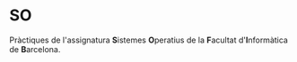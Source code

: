 # SO
Pràctiques de l'assignatura **S**istemes **O**peratius de la **F**acultat d'**I**nformàtica de **B**arcelona.
